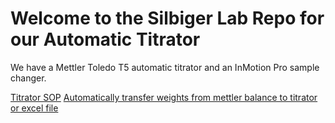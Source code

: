 # Welcome to the Silbiger Lab Repo for our Automatic Titrator

We have a Mettler Toledo T5 automatic titrator and an InMotion Pro sample changer.

[Titrator SOP](Protocols/TitratorSOP.md)
[Automatically transfer weights from mettler balance to titrator or excel file](Protocols/BalanceSOP.md)
